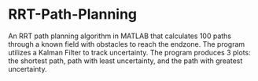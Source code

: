 # RRT-Path-Planning
An RRT path planning algorithm in MATLAB that calculates 100 paths through a known field with obstacles to reach the endzone. The program utilizes a Kalman Filter to track uncertainty.  The program produces 3 plots: the shortest path, path with least uncertainty, and the path with greatest uncertainty.
